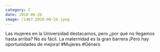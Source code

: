 ```yaml
--- 
category: C 
date: 2018-06-26 
image: /1467_2018-06-26.jpeg 
--- 
```


Las mujeres en la Universidad destacamos, pero ¿por qué no llegamos hasta arriba? No es fácil. La maternidad es la gran barrera ¡Pero hay oportunidades de mejora! #Mujeres #Género